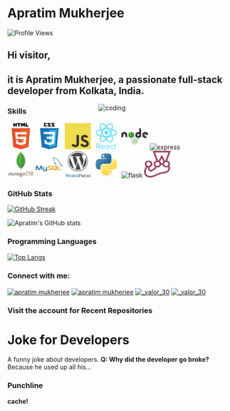 # Apratim Mukherjee

![Profile Views](https://komarev.com/ghpvc/?username=valor30&label=Profile%20Views&color=blueviolet)

## Hi visitor, 
## it is Apratim Mukherjee, a passionate full-stack developer from Kolkata, India.
<img align="right" alt="coding" width="300" src="https://images.squarespace-cdn.com/content/v1/5769fc401b631bab1addb2ab/1541580611624-TE64QGKRJG8SWAIUS7NS/coding-freak.gif">

### Skills

<p align="left">
 <img src="https://raw.githubusercontent.com/devicons/devicon/master/icons/html5/html5-original-wordmark.svg" alt="html5" width="60" height="60"/>
 <img src="https://raw.githubusercontent.com/devicons/devicon/master/icons/css3/css3-original-wordmark.svg" alt="css3" width="60" height="60"/>
 <img src="https://raw.githubusercontent.com/devicons/devicon/master/icons/javascript/javascript-original.svg" alt="javascript" width="60" height="60"/>
 <img src="https://raw.githubusercontent.com/devicons/devicon/master/icons/react/react-original-wordmark.svg" alt="react" width="60" height="60"/>
 <img src="https://raw.githubusercontent.com/devicons/devicon/master/icons/nodejs/nodejs-original-wordmark.svg" alt="nodejs" width="60" height="60"/>
 <img src="https://vectorified.com/images/express-js-icon-20.png" alt="express" width="60" height="60"/> <br>  
 <img src="https://raw.githubusercontent.com/devicons/devicon/master/icons/mongodb/mongodb-original-wordmark.svg" alt="mongodb" width="60" height="60"/>
 <img src="https://raw.githubusercontent.com/devicons/devicon/master/icons/mysql/mysql-original-wordmark.svg" alt="mysql" width="60" height="60"/>
 <img src="https://raw.githubusercontent.com/devicons/devicon/master/icons/wordpress/wordpress-original.svg" alt="wordpress" width="60" height="60"/>
 <img src="https://raw.githubusercontent.com/devicons/devicon/master/icons/python/python-original.svg" alt="python" width="60" height="60"/>
 <img src="https://www.skillmentors.in/assets/img/courses/flask.png" alt="flask" width="60" height="60"/>
 <img src="https://raw.githubusercontent.com/devicons/devicon/master/icons/jest/jest-plain.svg" alt="jest" width="60" height="60"/>
</p>




### GitHub Stats

[![GitHub Streak](https://streak-stats.demolab.com?user=valor30&theme=dark&border_radius=4.8)](https://git.io/streak-stats)

![Apratim's GitHub stats](https://github-readme-stats.vercel.app/api?username=valor30&show_icons=true&theme=radical)

### Programming Languages

[![Top Langs](https://github-readme-stats.vercel.app/api/top-langs/?username=valor30&layout=compact)](https://github.com/anuraghazra/github-readme-stats)

<h3 align="left" width="400">Connect with me:</h3>
<p align="left" width="400">
<a href="www.linkedin.com/in/apratim-mukherjee-3ba014204" target="blank"><img align="center" src="https://raw.githubusercontent.com/rahuldkjain/github-profile-readme-generator/master/src/images/icons/Social/linked-in-alt.svg" alt="apratim mukherjee" height="50" width="50" /></a>
<a href="https://www.facebook.com/profile.php?id=100025012216978" target="blank"><img align="center" src="https://raw.githubusercontent.com/rahuldkjain/github-profile-readme-generator/master/src/images/icons/Social/facebook.svg" alt="apratim mukherjee" height="50" width="50" /></a>
<a href="https://www.instagram.com/_valor_30/?hl=en" target="blank"><img align="center" src="https://raw.githubusercontent.com/rahuldkjain/github-profile-readme-generator/master/src/images/icons/Social/instagram.svg" alt="_valor_30" height="50" width="50" /></a>
<a href="https://twitter.com/ApratimMukherj6?fbclid=IwAR05_LkD4IFtVX1yhu1DIFf9y4AAaVWfmKZ15wjvf0lQ5NTuCTme2ypEsUc" target="blank"><img align="center" src="https://raw.githubusercontent.com/rahuldkjain/github-profile-readme-generator/master/src/images/icons/Social/twitter.svg" alt="_valor_30" height="50" width="50" /></a>

### Visit the account for Recent Repositories
# Joke for Developers
A funny joke about developers.
**Q: Why did the developer go broke?**
Because he used up all his...

### Punchline
**cache!**

 
        

